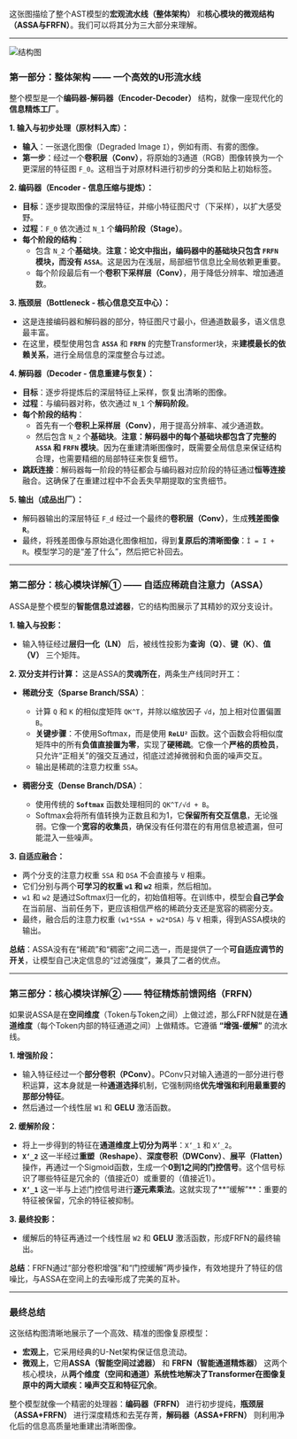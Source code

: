 这张图描绘了整个AST模型的**宏观流水线（整体架构）** 和**核心模块的微观结构（ASSA与FRFN）**。我们可以将其分为三大部分来理解。

---

![结构图](https://gitee.com/ChadHui/typora-image/raw/master/cv-image/20251022214424.jpg)

### 第一部分：整体架构 —— 一个高效的U形流水线

整个模型是一个**编码器-解码器（Encoder-Decoder）** 结构，就像一座现代化的**信息精炼工厂**。

**1. 输入与初步处理（原材料入库）：**
- **输入**：一张退化图像（Degraded Image `I`），例如有雨、有雾的图像。
- **第一步**：经过一个**卷积层（Conv）**，将原始的3通道（RGB）图像转换为一个更深层的特征图 `F_0`。这相当于对原材料进行初步的分类和贴上初始标签。

**2. 编码器（Encoder - 信息压缩与提炼）：**
- **目标**：逐步提取图像的深层特征，并缩小特征图尺寸（下采样），以扩大感受野。
- **过程**：`F_0` 依次通过 `N_1` 个**编码阶段（Stage）**。
- **每个阶段的结构**：
    - 包含 `N_2` 个**基础块**。**注意：论文中指出，编码器中的基础块只包含 `FRFN` 模块，而没有 `ASSA`**。这是因为在浅层，局部细节信息比全局依赖更重要。
    - 每个阶段最后有一个**卷积下采样层（Conv）**，用于降低分辨率、增加通道数。

**3. 瓶颈层（Bottleneck - 核心信息交互中心）：**
- 这是连接编码器和解码器的部分，特征图尺寸最小，但通道数最多，语义信息最丰富。
- 在这里，模型使用包含 **`ASSA`** 和 **`FRFN`** 的完整Transformer块，来**建模最长的依赖关系**，进行全局信息的深度整合与过滤。

**4. 解码器（Decoder - 信息重建与恢复）：**
- **目标**：逐步将提炼后的深层特征上采样，恢复出清晰的图像。
- **过程**：与编码器对称，依次通过 `N_1` 个**解码阶段**。
- **每个阶段的结构**：
    - 首先有一个**卷积上采样层（Conv）**，用于提高分辨率、减少通道数。
    - 然后包含 `N_2` 个**基础块**。**注意：解码器中的每个基础块都包含了完整的 `ASSA` 和 `FRFN` 模块**。因为在重建清晰图像时，既需要全局信息来保证结构合理，也需要精细的局部特征来恢复细节。
- **跳跃连接**：解码器每一阶段的特征都会与编码器对应阶段的特征通过**恒等连接**融合。这确保了在重建过程中不会丢失早期提取的宝贵细节。

**5. 输出（成品出厂）：**
- 解码器输出的深层特征 `F_d` 经过一个最终的**卷积层（Conv）**，生成**残差图像 `R`**。
- 最终，将残差图像与原始退化图像相加，得到**复原后的清晰图像**：`Î = I + R`。模型学习的是“差了什么”，然后把它补回去。

---

### 第二部分：核心模块详解① —— 自适应稀疏自注意力（ASSA）

ASSA是整个模型的**智能信息过滤器**，它的结构图展示了其精妙的双分支设计。

**1. 输入与投影：**
- 输入特征经过**层归一化（LN）** 后，被线性投影为**查询（Q）**、**键（K）**、**值（V）** 三个矩阵。

**2. 双分支并行计算：**
这是ASSA的**灵魂所在**，两条生产线同时开工：
- **稀疏分支（Sparse Branch/SSA）**：
    - 计算 `Q` 和 `K` 的相似度矩阵 `QK^T`，并除以缩放因子 `√d`，加上相对位置偏置 `B`。
    - **关键步骤**：不使用Softmax，而是使用 **`ReLU²`** 函数。这个函数会将相似度矩阵中的所有**负值直接置为零**，实现了**硬稀疏**。它像一个**严格的质检员**，只允许“正相关”的强交互通过，彻底过滤掉微弱和负面的噪声交互。
    - 输出是稀疏的注意力权重 `SSA`。

- **稠密分支（Dense Branch/DSA）**：
    - 使用传统的 **`Softmax`** 函数处理相同的 `QK^T/√d + B`。
    - Softmax会将所有值转换为正数且和为1，它**保留所有交互信息**，无论强弱。它像一个**宽容的收集员**，确保没有任何潜在的有用信息被遗漏，但可能混入一些噪声。

**3. 自适应融合：**
- 两个分支的注意力权重 `SSA` 和 `DSA` 不会直接与 `V` 相乘。
- 它们分别与两个**可学习的权重 `w1` 和 `w2`** 相乘，然后相加。
- `w1` 和 `w2` 是通过Softmax归一化的，初始值相等。在训练中，模型会**自己学会**在当前层、当前任务下，更应该相信严格的稀疏分支还是宽容的稠密分支。
- 最终，融合后的注意力权重 `(w1*SSA + w2*DSA)` 与 `V` 相乘，得到ASSA模块的输出。

**总结**：ASSA没有在“稀疏”和“稠密”之间二选一，而是提供了一个**可自适应调节的开关**，让模型自己决定信息的“过滤强度”，兼具了二者的优点。

---

### 第三部分：核心模块详解② —— 特征精炼前馈网络（FRFN）

如果说ASSA是在**空间维度**（Token与Token之间）上做过滤，那么FRFN就是在**通道维度**（每个Token内部的特征通道之间）上做精炼。它遵循 **“增强-缓解”** 的流水线。

**1. 增强阶段：**
- 输入特征经过一个**部分卷积（PConv）**。PConv只对输入通道的一部分进行卷积运算，这本身就是一种**通道选择**机制，它强制网络**优先增强和利用最重要的那部分特征**。
- 然后通过一个线性层 `W1` 和 **GELU** 激活函数。

**2. 缓解阶段：**
- 将上一步得到的特征在**通道维度上切分为两半**：`X‘_1` 和 `X’_2`。
- **`X‘_2`** 这一半经过**重塑（Reshape）**、**深度卷积（DWConv）**、**展平（Flatten）** 操作，再通过一个Sigmoid函数，生成一个**0到1之间的门控信号**。这个信号标识了哪些特征是冗余的（值接近0）或重要的（值接近1）。
- **`X‘_1`** 这一半与上述门控信号进行**逐元素乘法**。这就实现了**“缓解”**：重要的特征被保留，冗余的特征被抑制。

**3. 最终投影：**
- 缓解后的特征再通过一个线性层 `W2` 和 **GELU** 激活函数，形成FRFN的最终输出。

**总结**：FRFN通过“部分卷积增强”和“门控缓解”两步操作，有效地提升了特征的信噪比，与ASSA在空间上的去噪形成了完美的互补。

---

### 最终总结

这张结构图清晰地展示了一个高效、精准的图像复原模型：
- **宏观上**，它采用经典的U-Net架构保证信息流动。
- **微观上**，它用**ASSA（智能空间过滤器）** 和 **FRFN（智能通道精炼器）** 这两个核心模块，从**两个维度（空间和通道）系统性地解决了Transformer在图像复原中的两大顽疾：噪声交互和特征冗余**。

整个模型就像一个精密的处理器：**编码器（FRFN）** 进行初步提纯，**瓶颈层（ASSA+FRFN）** 进行深度精炼和去芜存菁，**解码器（ASSA+FRFN）** 则利用净化后的信息高质量地重建出清晰图像。